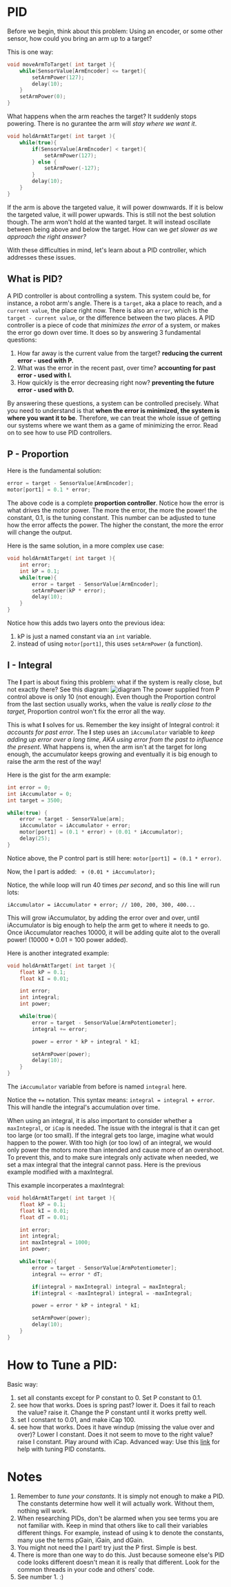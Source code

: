 # PID

Before we begin, think about this problem: Using an encoder, or some other sensor, how could you bring an arm up to a target?

This is one way:
``` c
void moveArmToTarget( int target ){
    while(SensorValue[ArmEncoder] <= target){
        setArmPower(127);
        delay(10);
    }
    setArmPower(0);
}
```
What happens when the arm reaches the target? It suddenly stops powering. There is no gurantee the arm will *stay where we want it*.

``` c
void holdArmAtTarget( int target ){
    while(true){
        if(SensorValue[ArmEncoder] < target){
            setArmPower(127);
        } else {
            setArmPower(-127);
        }
        delay(10);
    }
}
```

If the arm is above the targeted value, it will power downwards. If it is below the targeted value, it will power upwards. This is still not the best solution though. The arm won't hold at the wanted target. It will instead oscillate between being above and below the target. How can we *get slower as we approach the right answer?*

With these difficulties in mind, let's learn about a PID controller, which addresses these issues.

## What is PID?

A PID controller is about controlling a system. This system could be, for instance, a robot arm's angle. There is a `target`, aka a place to reach, and a `current value`, the place right now. There is also an `error`, which is the `target - current value`, or the difference between the two places. A PID controller is a piece of code that *minimizes the error* of a system, or makes the error go down over time. It does so by answering 3 fundamental questions:

1. How far away is the current value from the target? **reducing the current error - used with P.**
2. What was the error in the recent past, over time? **accounting for past error - used with I.**
1. How quickly is the error decreasing right now? **preventing the future error - used with D.**

By answering these questions, a system can be controlled precisely. What you need to understand is that **when the error is minimized, the system is where you want it to be**. Therefore, we can treat the whole issue of getting our systems where we want them as a game of minimizing the error. Read on to see how to use PID controllers.

## P - Proportion

Here is the fundamental solution:
``` c
error = target - SensorValue[ArmEncoder];
motor[port1] = 0.1 * error;
```
The above code is a complete **proportion controller**. Notice how the error is what drives the motor power. The more the error, the more the power! the constant, 0.1, is the tuning constant. This number can be adjusted to tune how the error affects the power. The higher the constant, the more the error will change the output.

Here is the same solution, in a more complex use case:
``` c
void holdArmAtTarget( int target ){
    int error;
    int kP = 0.1;
    while(true){
        error = target - SensorValue[ArmEncoder];
        setArmPower(kP * error);
        delay(10);
    }
}
```
Notice how this adds two layers onto the previous idea:
1. kP is just a named constant via an `int` variable.
2. instead of using `motor[port1]`, this uses `setArmPower` (a function).

## I - Integral

The **I** part is about fixing this problem: what if the system is really close, but not exactly there?
See this diagram:
![diagram](_media/not-powerful.png)
The power supplied from P control above is only 10 (not enough).
Even though the Proportion control from the last section usually works, when the value is *really close to the target*, Proportion control won't fix the error all the way.

This is what **I** solves for us. Remember the key insight of Integral control: it *accounts for past error*.
The **I** step uses an `iAccumulator` variable to *keep adding up error over a long time, AKA using error from the past to influence the present*. What happens is, when the arm isn't at the target for long enough, the accumulator keeps growing and eventually it is big enough to raise the arm the rest of the way!

Here is the gist for the arm example:
```c
int error = 0;
int iAccumulator = 0;
int target = 3500;

while(true) {
    error = target - SensorValue[arm];
    iAccumulator = iAccumulator + error;
    motor[port1] = (0.1 * error) + (0.01 * iAccumulator);
    delay(25);
}
```
Notice above, the P control part is still here: `motor[port1] = (0.1 * error)`.

Now, the I part is added: ` + (0.01 * iAccumulator);`

Notice, the while loop will run 40 times *per second*, and so this line will run lots:

`iAccumulator = iAccumulator + error; // 100, 200, 300, 400...`

This will grow iAccumulator, by adding the error over and over, until iAccumulator is big enough to help the arm get to where it needs to go. Once iAccumulator reaches 10000, it will be adding quite alot to the overall power! (10000 * 0.01 = 100 power added).

Here is another integrated example:
``` c
void holdArmAtTarget( int target ){
    float kP = 0.1;
    float kI = 0.01;

    int error;
    int integral;
    int power;

    while(true){
        error = target - SensorValue[ArmPotentiometer];
        integral += error;

        power = error * kP + integral * kI;

        setArmPower(power);
        delay(10);
    }
}
```
The `iAccumulator` variable from before is named `integral` here.

Notice the `+=` notation. This syntax means: `integral = integral + error`. This will handle the integral's accumulation over time.

When using an integral, it is also important to consider whether a `maxIntegral`, or `iCap` is needed. The issue with the integral is that it can get too large (or too small). If the integral gets too large, imagine what would happen to the power. With too high (or too low) of an integral, we would only power the motors more than intended and cause more of an overshoot. To prevent this, and to make sure integrals only activate when needed, we set a max integral that the integral cannot pass. Here is the previous example modified with a maxIntegral.

This example incorperates a maxIntegral:
``` c
void holdArmAtTarget( int target ){
    float kP = 0.1;
    float kI = 0.01;
    float dT = 0.01;

    int error;
    int integral;
    int maxIntegral = 1000;
    int power;

    while(true){
        error = target - SensorValue[ArmPotentiometer];
        integral += error * dT;

        if(integral > maxIntegral) integral = maxIntegral;
        if(integral < -maxIntegral) integral = -maxIntegral;

        power = error * kP + integral * kI;

        setArmPower(power);
        delay(10);
    }
}
```

# How to Tune a PID:
Basic way:
1. set all constants except for P constant to 0. Set P constant to 0.1.
2. see how that works. Does is spring past? lower it. Does it fail to reach the value? raise it. Change the P constant until it works pretty well.
3. set I constant to 0.01, and make iCap 100.
4. see how that works. Does it have windup (missing the value over and over)? Lower I constant.  Does it not seem to move to the right value? raise I constant. Play around with iCap.
Advanced way:
Use this [link](http://smithcsrobot.weebly.com/uploads/6/0/9/5/60954939/pid_control_document.pdf) for help with tuning PID constants.

# Notes
1. Remember to *tune your constants*. It is simply not enough to make a PID. The constants determine how well it will actually work. Without them, nothing will work. 
2. When researching PIDs, don't be alarmed when you see terms you are not familiar with. Keep in mind that others like to call their variables different things. For example, instead of using k to denote the constants, many use the terms pGain, iGain, and dGain.
3. You might not need the I part! try just the P first. Simple is best.
4. There is more than one way to do this. Just because someone else's PID code looks different doesn't mean it is really that different. Look for the common threads in your code and others' code.
5. See number 1. :)